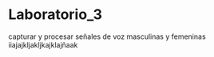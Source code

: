 # Laboratorio_3
capturar y procesar señales de voz masculinas y femeninas 
iiajajkljakljkajklajñaak

